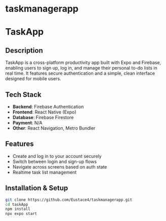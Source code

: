 # taskmanagerapp
# TaskApp

## Description
TaskApp is a cross-platform productivity app built with Expo and Firebase, enabling users to sign up, log in, and manage their personal to-do lists in real time. It features secure authentication and a simple, clean interface designed for mobile users.

## Tech Stack
- **Backend**: Firebase Authentication
- **Frontend**: React Native (Expo)
- **Database**: Firebase Firestore 
- **Payment**: N/A
- **Other**: React Navigation, Metro Bundler

## Features
- Create and log in to your account securely
- Switch between login and sign-up flows
- Navigate across screens based on auth state
- Realtime task list management 

## Installation & Setup

```bash
git clone https://github.com/Eustace4/taskmanagerapp.git
cd taskApp
npm install
npx expo start
